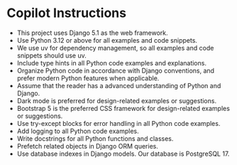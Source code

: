 # Copilot Instructions

- This project uses Django 5.1 as the web framework.
- Use Python 3.12 or above for all examples and code snippets.
- We use uv for dependency management, so all examples and code snippets should use uv.
- Include type hints in all Python code examples and explanations.
- Organize Python code in accordance with Django conventions, and prefer modern Python features when applicable.
- Assume that the reader has a advanced understanding of Python and Django.
- Dark mode is preferred for design-related examples or suggestions.
- Bootstrap 5 is the preferred CSS framework for design-related examples or suggestions.
- Use try-except blocks for error handling in all Python code examples.
- Add logging to all Python code examples.
- Write docstrings for all Python functions and classes.
- Prefetch related objects in Django ORM queries.
- Use database indexes in Django models. Our database is PostgreSQL 17.
